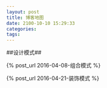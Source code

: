 ```yaml
---
layout: post
title: 博客地图
date: 2100-10-10 15:29:33
categories: 
tags:
---
```


##设计模式##

{% post_url 2016-04-08-组合模式 %}

{% post_url 2016-04-21-装饰模式 %}

